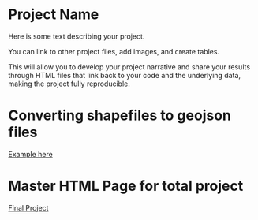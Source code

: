 # Project Name

Here is some text describing your project.

You can link to other project files, add images, and create tables.

This will allow you to develop your project narrative and share your results through HTML files that link back to your code and the underlying data, making the project fully reproducible.


# Converting shapefiles to geojson files

[Example here](Shapefiles_to_Geojson_Files.html)

# Master HTML Page for total project

[Final Project](Final_Project_-_Analyzing_nonprofit_service_areas.html)